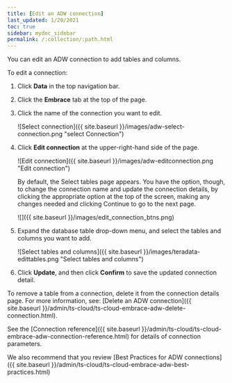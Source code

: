 ```yaml
---
title: [Edit an ADW connection]
last_updated: 1/20/2021
toc: true
sidebar: mydoc_sidebar
permalink: /:collection/:path.html
---
```


You can edit an ADW connection to add tables and columns.

To edit a connection:

1. Click **Data** in the top navigation bar.

2. Click the **Embrace** tab at the top of the page.

3. Click the name of the connection you want to edit.

   ![Select connection]({{ site.baseurl }}/images/adw-select-connection.png "select Connection")

4. Click **Edit connection** at the upper-right-hand side of the page.

   ![Edit connection]({{ site.baseurl }}/images/adw-editconnection.png "Edit connection")

   By default, the Select tables page appears. You have the option, though, to change the connection name and update the connection details, by clicking the appropriate option at the top of the screen, making any changes needed and clicking Continue to go to the next page.

   ![]({{ site.baseurl }}/images/edit_connection_btns.png)

5. Expand the database table drop-down menu, and select the tables and columns you want to add.

   ![Select tables and columns]({{ site.baseurl }}/images/teradata-edittables.png "Select tables and columns")   

6. Click **Update**, and then click **Confirm** to save the updated connection detail.

To remove a table from a connection, delete it from the connection details page. For more information, see: [Delete an ADW connection]({{ site.baseurl }}/admin/ts-cloud/ts-cloud-embrace-adw-delete-connection.html).

See the [Connection reference]({{ site.baseurl }}/admin/ts-cloud/ts-cloud-embrace-adw-connection-reference.html) for details of connection parameters.

We also recommend that you review [Best Practices for ADW connections]({{ site.baseurl }}/admin/ts-cloud/ts-cloud-embrace-adw-best-practices.html)
